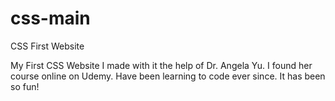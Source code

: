 # css-main
CSS First Website

My First CSS Website I made with it the help of Dr. Angela Yu. I found her course online on Udemy. Have been learning to code ever since. It has been so fun!
